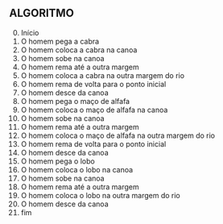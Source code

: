 ## ALGORITMO

0. Início
1. O homem pega a cabra
2. O homem coloca a cabra na canoa
3. O homem sobe na canoa
4. O homem rema até a outra margem
5. O homem coloca a cabra na outra margem do rio
6. O homem rema de volta para o ponto inicial
7. O homem desce da canoa
8. O homem pega o maço de alfafa
9. O homem coloca o maço de alfafa na canoa
10. O homem sobe na canoa
11. O homem rema até a outra margem
12. O homem coloca o maço de alfafa na outra margem do rio
13. O homem rema de volta para o ponto inicial
14. O homem desce da canoa
15. O homem pega o lobo
16. O homem coloca o lobo na canoa
17. O homem sobe na canoa
18. O homem rema até a outra margem
19. O homem coloca o lobo na outra margem do rio
20. O homem desce da canoa
21. fim